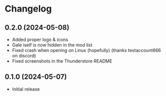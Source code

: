 # Changelog

## 0.2.0 (2024-05-08)

- Added proper logo & icons
- Gale iself is now hidden in the mod list
- Fixed crash when opening on Linux (hopefully) (thanks testaccount666 on discord)
- Fixed screenshots in the Thunderstore README

## 0.1.0 (2024-05-07)

- Initial release

